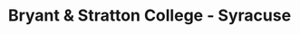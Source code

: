 ---
layout: repo
title: "Bryant & Stratton College - Syracuse"
id: 22695
permalink: repos/22695/
---